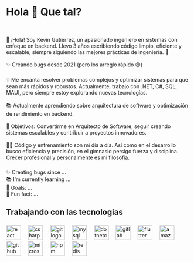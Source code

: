 <h1 align="left">Hola 👋 Que tal?</h1>



<br clear="both">

<p align="left">👋 ¡Hola! Soy Kevin Gutiérrez, un apasionado ingeniero en sistemas con enfoque en backend. Llevo 3 años escribiendo código limpio, eficiente y escalable, siempre siguiendo las mejores prácticas de ingeniería. 🚀<br><br>✨ Creando bugs desde 2021 (pero los arreglo rápido 😆)</p>

###

<p align="left">💡 Me encanta resolver problemas complejos y optimizar sistemas para que sean más rápidos y robustos. Actualmente, trabajo con .NET, C#, SQL, MAUI, pero siempre estoy explorando nuevas tecnologías.<br><br>📚 Actualmente aprendiendo sobre arquitectura de software y optimización de rendimiento en backend.<br><br>🎯 Objetivos: Convertirme en Arquitecto de Software, seguir creando sistemas escalables y contribuir a proyectos innovadores.<br><br>🏋️‍♂️ Código y entrenamiento son mi día a día. Así como en el desarrollo busco eficiencia y precisión, en el gimnasio persigo fuerza y disciplina. Crecer profesional y personalmente es mi filosofía.</p>

###

<p align="left">✨ Creating bugs since ...<br>📚 I'm currently learning ...<br>🎯 Goals: ...<br>🎲 Fun fact: ...</p>

###

<h2 align="left">Trabajando con las tecnologias</h2>

###

<div align="left">
  <img src="https://cdn.jsdelivr.net/gh/devicons/devicon/icons/react/react-original.svg" height="40" alt="react logo"  />
  <img width="12" />
  <img src="https://cdn.jsdelivr.net/gh/devicons/devicon/icons/csharp/csharp-original.svg" height="40" alt="csharp logo"  />
  <img width="12" />
  <img src="https://cdn.jsdelivr.net/gh/devicons/devicon/icons/git/git-original.svg" height="40" alt="git logo"  />
  <img width="12" />
  <img src="https://cdn.jsdelivr.net/gh/devicons/devicon/icons/mysql/mysql-original.svg" height="40" alt="mysql logo"  />
  <img width="12" />
  <img src="https://cdn.jsdelivr.net/gh/devicons/devicon/icons/dotnetcore/dotnetcore-original.svg" height="40" alt="dotnetcore logo"  />
  <img width="12" />
  <img src="https://cdn.jsdelivr.net/gh/devicons/devicon/icons/gitlab/gitlab-original.svg" height="40" alt="gitlab logo"  />
  <img width="12" />
  <img src="https://cdn.jsdelivr.net/gh/devicons/devicon/icons/flutter/flutter-original.svg" height="40" alt="flutter logo"  />
  <img width="12" />
  <img src="https://cdn.jsdelivr.net/gh/devicons/devicon/icons/amazonwebservices/amazonwebservices-line-wordmark.svg" height="40" alt="amazonwebservices logo"  />
  <img width="12" />
  <img src="https://cdn.jsdelivr.net/gh/devicons/devicon/icons/github/github-original.svg" height="40" alt="github logo"  />
  <img width="12" />
  <img src="https://cdn.jsdelivr.net/gh/devicons/devicon/icons/microsoftsqlserver/microsoftsqlserver-plain.svg" height="40" alt="microsoftsqlserver logo"  />
  <img width="12" />
  <img src="https://cdn.jsdelivr.net/gh/devicons/devicon/icons/npm/npm-original-wordmark.svg" height="40" alt="npm logo"  />
  <img width="12" />
  <img src="https://cdn.jsdelivr.net/gh/devicons/devicon/icons/redis/redis-original.svg" height="40" alt="redis logo"  />
</div>

###

